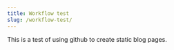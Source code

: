 ```yaml
---
title: Workflow test
slug: /workflow-test/
---
```


This is a test of using github to create static blog pages.
